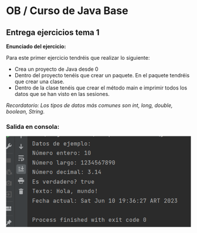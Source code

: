# OB / Curso de Java Base
## Entrega ejercicios tema 1

**Enunciado del ejercicio:**

Para este primer ejercicio tendréis que realizar lo siguiente:

- Crea un proyecto de Java desde 0
- Dentro del proyecto tenéis que crear un paquete. En el paquete tendréis que crear una clase.
- Dentro de la clase tenéis que crear el método main e imprimir todos los datos que se han visto en las sesiones.

_Recordatorio: Los tipos de datos más comunes son int, long, double, boolean, String._

### Salida en consola:
![Print de pantall ejercicio](img.png)